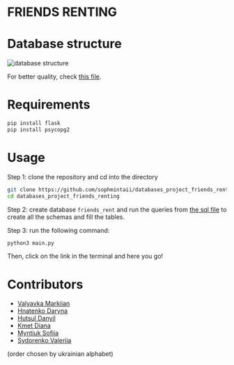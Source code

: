 # FRIENDS RENTING
# Database structure
![database structure](https://user-images.githubusercontent.com/54286666/120116613-9807d180-c191-11eb-8032-6c830b55ec93.png)

For better quality, check [this file](https://github.com/sophmintaii/databases_project_friends_renting/blob/main/friends_rent_version2.pdf).

# Requirements

```bash
pip install flask
pip install psycopg2
```

# Usage

Step 1: clone the repository and cd into the directory
```bash
git clone https://github.com/sophmintaii/databases_project_friends_renting.git
cd databases_project_friends_renting
```

Step 2: create database ```friends_rent``` and run the queries from [the sql file](https://github.com/sophmintaii/databases_project_friends_renting/blob/main/main.py)
to create all the schemas and fill the tables.

Step 3: run the following command:
```bash
python3 main.py
```
Then, click on the link in the terminal and here you go!

# Contributors
  - [Valyavka Markiian](https://github.com/markvalyavka)
  - [Hnatenko Daryna](https://github.com/monberin)
  - [Hutsul Danyil](https://github.com/DanHutsul)
  - [Kmet Diana](https://github.com/Chornobrova)
  - [Myntiuk Sofiia](https://github.com/sophmintaii)
  - [Sydorenko Valeriia](https://github.com/lero4kaa)
    
  (order chosen by ukrainian alphabet)